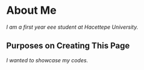 # About Me
*I am a first year eee student at Hacettepe University.*
## Purposes on Creating This Page
*I wanted to showcase my codes.*

